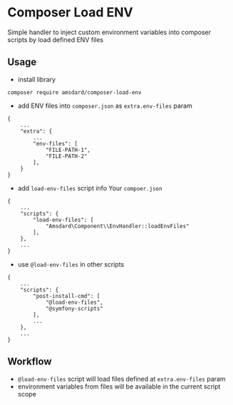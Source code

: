 Composer Load ENV
===

Simple handler to inject custom environment variables into composer scripts by load defined ENV files

Usage
---

* install library
```
composer require amsdard/composer-load-env
```

* add ENV files into `composer.json` as `extra.env-files` param
```
{
    ...
    "extra": {
        ...
        "env-files": [
            "FILE-PATH-1",
            "FILE-PATH-2"
        ],
    }
}
```

* add `load-env-files` script info Your `compoer.json`
```
{
    ...
    "scripts": {
        "load-env-files": [
            "Amsdard\Component\\EnvHandler::loadEnvFiles"
        ],
    },
    ...
}
```

* use `@load-env-files` in other scripts
```
{
    ...
    "scripts": {
        "post-install-cmd": [
            "@load-env-files",
            "@symfony-scripts"
        ],
        ...
    },
    ...
}
```

Workflow
---
* `@load-env-files` script will load files defined at `extra.env-files` param
* environment variables from files will be available in the current script scope